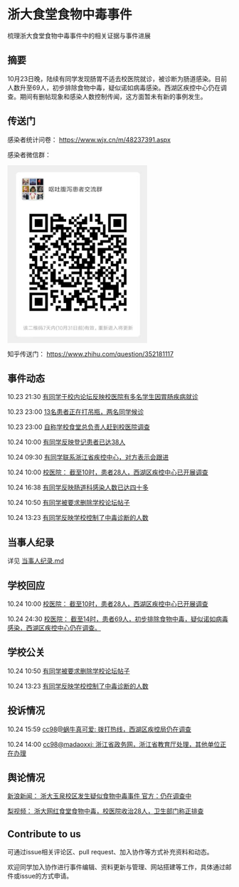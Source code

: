 # 浙大食堂食物中毒事件
梳理浙大食堂食物中毒事件中的相关证据与事件进展

## 摘要

10月23日晚，陆续有同学发现肠胃不适去校医院就诊，被诊断为肠道感染。目前人数升至69人，初步排除食物中毒，疑似诺如病毒感染。西湖区疾控中心仍在调查。期间有删帖现象和感染人数控制传闻，这方面暂未有新的事例发生。

## 传送门

感染者统计问卷： https://www.wjx.cn/m/48237391.aspx

感染者微信群： 

<img src="group.jpg" height="400" alt="group" align=center>


知乎传送门： https://www.zhihu.com/question/352181117



## 事件动态
10.23 21:30 [有同学于校内论坛反映校医院有多名学生因胃肠疾病就诊](患者相关动态.md)

10.23 23:00 [13名患者正在打吊瓶，两名同学候诊](患者相关动态.md)

10.23 23:00 [自称学校食堂总负责人赶到校医院调查](患者相关动态.md)

10.24 10:00 [有同学反映登记患者已达38人](患者相关动态.md)

10.24 09:30 [有同学联系浙江省疾控中心，对方表示会跟进](患者相关动态.md)

10.24 10:00 [校医院： 截至10时，患者28人，西湖区疾控中心已开展调查](http://zdyy.zju.edu.cn/redir.php?catalog_id=25&object_id=66762)

10.24 16:38 [有同学反映肠道科感染人数已达四十多](患者相关动态.md)

10.24 10:50 [有同学被要求删除学校论坛帖子](https://www.cc98.org/topic/4878793)

10.24 13:23 [有同学反映学校控制了中毒诊断的人数](https://www.cc98.org/topic/4878827/postid/796116814)


## 当事人纪录
详见 [当事人纪录.md](当事人纪录.md)


## 学校回应

10.24 10:00 [校医院： 截至10时，患者28人，西湖区疾控中心已开展调查](http://zdyy.zju.edu.cn/redir.php?catalog_id=25&object_id=66762)

10.24 24:30 [校医院： 截至14时，患者69人，初步排除食物中毒，疑似诺如病毒感染，西湖区疾控中心仍在调查。](http://zdyy.zju.edu.cn/redir.php?catalog_id=25&object_id=66774)


## 学校公关

10.24 10:50 [有同学被要求删除学校论坛帖子](https://www.cc98.org/topic/4878793)

10.24 13:23 [有同学反映学校控制了中毒诊断的人数](https://www.cc98.org/topic/4878827/postid/796116814)



## 投诉情况

10.24 15:59 [cc98@蜗牛真可爱: 拨打热线，西湖区疾控局仍在调查](投诉情况.md)

10.24 14:00 [cc98@madaoxxj: 浙江省政务网，浙江省教育厅处理，其他单位正在办理](投诉情况.md)


## 舆论情况

[新浪新闻： 浙大玉泉校区发生疑似食物中毒事件 官方：仍在调查中](http://news.sina.com.cn/c/2019-10-24/doc-iicezuev4681222.shtml)

[梨视频： 浙大网红食堂食物中毒，校医院收治28人，卫生部门称正排查](https://v.qq.com/x/cover/mzc00200xr3v30v/y3012zcct2r.html)


## Contribute to us
可通过issue相关评论区、pull request、加入协作等方式补充资料和动态。

欢迎同学加入协作进行事件编辑、资料更新与管理、网站搭建等工作，具体通过邮件或issue的方式申请。
